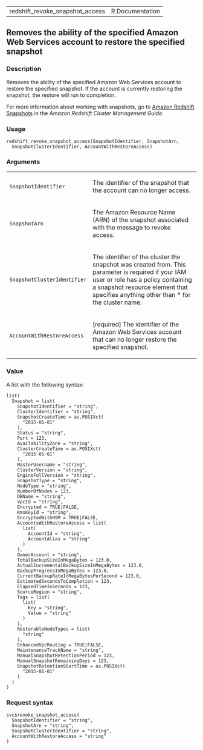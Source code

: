 <table style="width: 100%;">
<tbody>
<tr class="odd">
<td>redshift_revoke_snapshot_access</td>
<td style="text-align: right;">R Documentation</td>
</tr>
</tbody>
</table>

## Removes the ability of the specified Amazon Web Services account to restore the specified snapshot

### Description

Removes the ability of the specified Amazon Web Services account to
restore the specified snapshot. If the account is currently restoring
the snapshot, the restore will run to completion.

For more information about working with snapshots, go to [Amazon
Redshift
Snapshots](https://docs.aws.amazon.com/redshift/latest/mgmt/working-with-snapshots.html)
in the *Amazon Redshift Cluster Management Guide*.

### Usage

    redshift_revoke_snapshot_access(SnapshotIdentifier, SnapshotArn,
      SnapshotClusterIdentifier, AccountWithRestoreAccess)

### Arguments

<table>
<colgroup>
<col style="width: 35%" />
<col style="width: 65%" />
</colgroup>
<tbody>
<tr class="odd">
<td><code
id="redshift_revoke_snapshot_access_:_SnapshotIdentifier">SnapshotIdentifier</code></td>
<td><p>The identifier of the snapshot that the account can no longer
access.</p></td>
</tr>
<tr class="even">
<td><code
id="redshift_revoke_snapshot_access_:_SnapshotArn">SnapshotArn</code></td>
<td><p>The Amazon Resource Name (ARN) of the snapshot associated with
the message to revoke access.</p></td>
</tr>
<tr class="odd">
<td><code
id="redshift_revoke_snapshot_access_:_SnapshotClusterIdentifier">SnapshotClusterIdentifier</code></td>
<td><p>The identifier of the cluster the snapshot was created from. This
parameter is required if your IAM user or role has a policy containing a
snapshot resource element that specifies anything other than * for the
cluster name.</p></td>
</tr>
<tr class="even">
<td><code
id="redshift_revoke_snapshot_access_:_AccountWithRestoreAccess">AccountWithRestoreAccess</code></td>
<td><p>[required] The identifier of the Amazon Web Services account that
can no longer restore the specified snapshot.</p></td>
</tr>
</tbody>
</table>

### Value

A list with the following syntax:

    list(
      Snapshot = list(
        SnapshotIdentifier = "string",
        ClusterIdentifier = "string",
        SnapshotCreateTime = as.POSIXct(
          "2015-01-01"
        ),
        Status = "string",
        Port = 123,
        AvailabilityZone = "string",
        ClusterCreateTime = as.POSIXct(
          "2015-01-01"
        ),
        MasterUsername = "string",
        ClusterVersion = "string",
        EngineFullVersion = "string",
        SnapshotType = "string",
        NodeType = "string",
        NumberOfNodes = 123,
        DBName = "string",
        VpcId = "string",
        Encrypted = TRUE|FALSE,
        KmsKeyId = "string",
        EncryptedWithHSM = TRUE|FALSE,
        AccountsWithRestoreAccess = list(
          list(
            AccountId = "string",
            AccountAlias = "string"
          )
        ),
        OwnerAccount = "string",
        TotalBackupSizeInMegaBytes = 123.0,
        ActualIncrementalBackupSizeInMegaBytes = 123.0,
        BackupProgressInMegaBytes = 123.0,
        CurrentBackupRateInMegaBytesPerSecond = 123.0,
        EstimatedSecondsToCompletion = 123,
        ElapsedTimeInSeconds = 123,
        SourceRegion = "string",
        Tags = list(
          list(
            Key = "string",
            Value = "string"
          )
        ),
        RestorableNodeTypes = list(
          "string"
        ),
        EnhancedVpcRouting = TRUE|FALSE,
        MaintenanceTrackName = "string",
        ManualSnapshotRetentionPeriod = 123,
        ManualSnapshotRemainingDays = 123,
        SnapshotRetentionStartTime = as.POSIXct(
          "2015-01-01"
        )
      )
    )

### Request syntax

    svc$revoke_snapshot_access(
      SnapshotIdentifier = "string",
      SnapshotArn = "string",
      SnapshotClusterIdentifier = "string",
      AccountWithRestoreAccess = "string"
    )
